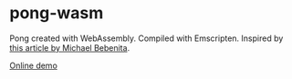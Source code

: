 # pong-wasm

Pong created with WebAssembly. Compiled with Emscripten. Inspired by [this article by Michael Bebenita](https://medium.com/@mbebenita/lets-write-pong-in-webassembly-ac3a8e7c4591).

[Online demo](https://jkumara.github.io/pong-wasm/)
